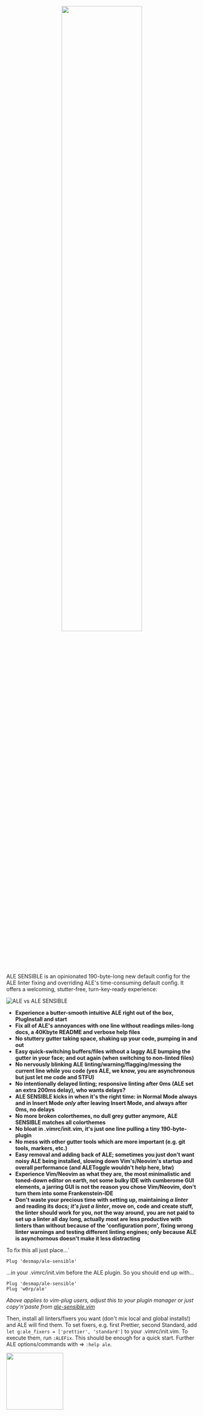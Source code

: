 <p align='center'><img src='https://user-images.githubusercontent.com/43666255/50660194-3c749200-0f9f-11e9-8668-520662ae79d0.png' width='65%'/></p>

ALE SENSIBLE is an opinionated 190-byte-long new default config for the ALE linter fixing and overriding ALE's time-consuming default config. It offers a welcoming, stutter-free, turn-key-ready experience:

![ALE vs ALE SENSIBLE](https://user-images.githubusercontent.com/43666255/50661068-3df38980-0fa2-11e9-8a6c-e657232484db.png)

- **Experience a butter-smooth intuitive ALE right out of the box, PlugInstall and start** 
- **Fix all of ALE's annoyances with one line without readings miles-long docs, a 40Kbyte README and verbose help files**
- **No stuttery gutter taking space, shaking up your code, pumping in and out**
- **Easy quick-switching buffers/files without a laggy ALE bumping the gutter in your face; and out again (when switching to non-linted files)**
- **No nervously blinking ALE linting/warning/flagging/messing the current line while you code (yes ALE, we know, you are asynchronous but just let me code and STFU)**
- **No intentionally delayed linting; responsive linting after 0ms (ALE set an extra 200ms delay), who wants delays?**
- **ALE SENSIBLE kicks in when it's the right time: in Normal Mode always and in Insert Mode _only_ after leaving Insert Mode, and always after 0ms, no delays** 
- **No more broken colorthemes, no dull grey gutter anymore, ALE SENSIBLE matches all colorthemes**
- **No bloat in .vimrc/init.vim, it's just one line pulling a tiny 190-byte-plugin**
- **No mess with other gutter tools which are more important (e.g. git tools, markers, etc.)**
- **Easy removal and adding back of ALE; sometimes you just don't want noisy ALE being installed, slowing down Vim's/Neovim's startup and overall performance (and ALEToggle wouldn't help here, btw)**
- **Experience Vim/Neovim as what they are, the most minimalistic and toned-down editor on earth, not some bulky IDE with cumberome GUI elements, a jarring GUI is not the reason you chose Vim/Neovim, don't turn them into some Frankenstein-IDE**
- **Don't waste your precious time with setting up, maintaining _a linter_ and reading its docs; _it's just a linter_, move on, code and create stuff, the linter should work for you, not the way around, you are not paid to set up a linter all day long, actually most are less productive with linters than without because of the 'configuration porn', fixing wrong linter warnings and testing different linting engines; only because ALE is asynchornous doesn't make it less distracting**

To fix this all just place...`
```
Plug 'desmap/ale-sensible'
```
...in your .vimrc/init.vim before the ALE plugin. So you should end up with...
```
Plug 'desmap/ale-sensible'
Plug 'w0rp/ale'
```
_Above applies to vim-plug users, adjust this to your plugin manager or just copy'n'paste from [ale-sensible.vim](https://github.com/desmap/ale-sensible/blob/master/plugin/ale-sensible.vim)_

Then, install all linters/fixers you want (don't mix local and global installs!) and ALE will find them. To set fixers, e.g. first Prettier, second Standard, add `let g:ale_fixers = ['prettier', 'standard']` to your .vimrc/init.vim. To execute them, run `:ALEFix`. This should be enough for a quick start. Further ALE options/commands with => `:help ale`.

<img src='https://user-images.githubusercontent.com/43666255/50661376-413b4500-0fa3-11e9-9bd4-7248514f576a.png' width=150/>

